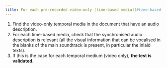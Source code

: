 ```yaml
---
title: For each pre-recorded video-only [time-based media](#time-based-media-audio-video-and-synchronised) with a synchronised [audio description](#synchronised-audio-description-time-based-media), is it relevant?
---
```


1. Find the video-only temporal media in the document that have an audio description.
2. For each time-based media, check that the synchronised audio description is relevant (all the visual information that can be vocalised in the blanks of the main soundtrack is present, in particular the inlaid texts).
3. If this is the case for each temporal medium (video only), **the test is validated**.